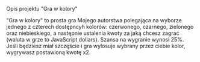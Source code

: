 Opis projektu "Gra w kolory"

"Gra w kolory" to prosta gra Mojego autorstwa polegająca na wyborze jednego z czterech dostępncyh kolorów: czerwonego, czarnego, zielonego oraz niebieskiego, a następnie ustalenia kwoty za jaką chcesz zagrać (waluta w grze to JavaScript dollars). Szansa na wygranie wynosi 25%. Jeśli będziesz miał szczęście i gra wylosuje wybrany przez ciebie kolor, wygrywasz postawioną kwotę x2.